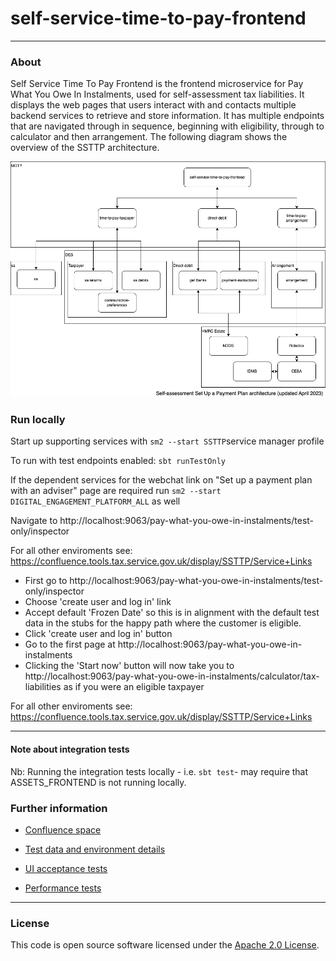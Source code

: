 # self-service-time-to-pay-frontend

---

### About 
Self Service Time To Pay Frontend is the frontend microservice for Pay What You Owe In Instalments, used for self-assessment tax liabilities.
It displays the web pages that users interact with and contacts multiple backend services to retrieve and store information.
It has multiple endpoints that are navigated through in sequence, beginning with eligibility, through to calculator and then arrangement.
The following diagram shows the overview of the SSTTP architecture.

<a href="https://github.com/hmrc/self-service-time-to-pay-frontend">
    <p align="center">
      <img src="docs/ServiceOverview.png" alt="ServiceOverview">
    </p>
</a>

### Run locally

Start up supporting services with ```sm2 --start SSTTP```service manager profile

To run with test endpoints enabled: `sbt runTestOnly`

If the dependent services for the webchat link on "Set up a payment plan with an adviser" page are required
run ```sm2 --start DIGITAL_ENGAGEMENT_PLATFORM_ALL``` as well

Navigate to http://localhost:9063/pay-what-you-owe-in-instalments/test-only/inspector

For all other enviroments see: https://confluence.tools.tax.service.gov.uk/display/SSTTP/Service+Links

- First go to http://localhost:9063/pay-what-you-owe-in-instalments/test-only/inspector
- Choose 'create user and log in' link
- Accept default 'Frozen Date' so this is in alignment with the default test data in the stubs for the happy path where the customer is eligible.
- Click 'create user and log in' button
- Go to the first page at http://localhost:9063/pay-what-you-owe-in-instalments 
- Clicking the 'Start now' button will now take you to http://localhost:9063/pay-what-you-owe-in-instalments/calculator/tax-liabilities as if you were an eligible taxpayer

For all other enviroments see: https://confluence.tools.tax.service.gov.uk/display/SSTTP/Service+Links

---

#### Note about integration tests

Nb: Running the integration tests locally - i.e. `sbt test`- may require that ASSETS_FRONTEND is not running locally.
  
### Further information

- [Confluence space](https://confluence.tools.tax.service.gov.uk/display/SSTTP)
- [Test data and environment details](https://confluence.tools.tax.service.gov.uk/display/SSTTP/Testing+-+Development+environment+test+data)

- [UI acceptance tests](https://github.com/hmrc/self-service-time-to-pay-acceptance-tests)

- [Performance tests](https://github.com/hmrc/self-service-time-to-pay-performance-tests)

---

### License

This code is open source software licensed under the [Apache 2.0 License]("http://www.apache.org/licenses/LICENSE-2.0.html").

